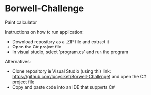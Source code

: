 # Borwell-Challenge
Paint calculator

Instructions on how to run application:
- Download repository as a .ZIP file and extract it
- Open the C# project file
- In visual studio, select 'program.cs' and run the program

Alternatives:
- Clone repository in Visual Studio (using this link: https://github.com/lucysiket/Borwell-Challenge) and open the C# project file
- Copy and paste code into an IDE that supports C#
